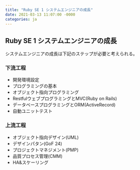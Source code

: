 ```yaml
---
title: "Ruby SE 1 システムエンジニアの成長"
date: 2021-03-13 11:07:00 -0000
categories: ja
---
```

## Ruby SE 1 システムエンジニアの成長

システムエンジニアの成長は下記のステップが必要と考えられる。

### 下流工程
* 開発環境設定
* プログラミングの基本
* オブジェクト指向プログラミング
* RestfulウェブプログラミングとMVC(Ruby on Rails)
* データベースプログラミングとORM(ActiveRecord)
* 自動ユニットテスト

### 上流工程
* オブジェクト指向デザイン(UML)
* デザインパタン(GoF 24)
* プロジェクトマネジメント(PMP)
* 品質プロセス管理(CMM)
* HA&スケーリング

